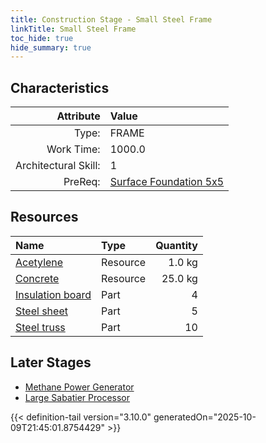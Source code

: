 ```yaml
---
title: Construction Stage - Small Steel Frame
linkTitle: Small Steel Frame
toc_hide: true
hide_summary: true
---
```

<!-- This is generated by the MarsSim HelpGenertor, do not edit. -->

## Characteristics

| Attribute      | Value |
|--------:|:------|
|Type:|FRAME|
|Work Time:|1000.0|
|Architectural Skill:|1|
|PreReq:|[Surface Foundation 5x5](/docs/definitions/construction/surface-foundation-5x5)|

## Resources

| Name | Type | Quantity |
|:-----|:-----|-----:|
|[Acetylene](/docs/definitions/resource/acetylene)|Resource|1.0 kg|
|[Concrete](/docs/definitions/resource/concrete)|Resource|25.0 kg|
|[Insulation board](/docs/definitions/part/insulation-board)|Part|4|
|[Steel sheet](/docs/definitions/part/steel-sheet)|Part|5|
|[Steel truss](/docs/definitions/part/steel-truss)|Part|10|

## Later Stages
- [Methane Power Generator](/docs/definitions/construction/methane-power-generator)
- [Large Sabatier Processor](/docs/definitions/construction/large-sabatier-processor)



{{< definition-tail version="3.10.0" generatedOn="2025-10-09T21:45:01.8754429" >}}


